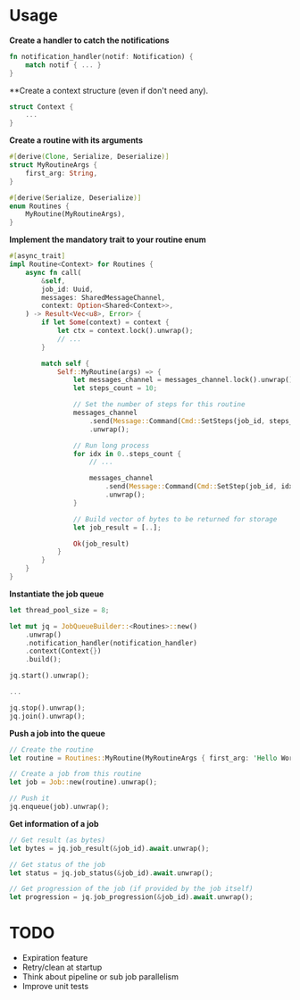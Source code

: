 # Usage

**Create a handler to catch the notifications**

```rust
fn notification_handler(notif: Notification) {
    match notif { ... }
}
```

**Create a context structure (even if don't need any).

```rust
struct Context {
    ...
}
```

**Create a routine with its arguments**

```rust
#[derive(Clone, Serialize, Deserialize)]
struct MyRoutineArgs {
    first_arg: String,
}

#[derive(Serialize, Deserialize)]
enum Routines {
    MyRoutine(MyRoutineArgs),
}
```

**Implement the mandatory trait to your routine enum**

```rust
#[async_trait]
impl Routine<Context> for Routines {
    async fn call(
        &self,
        job_id: Uuid,
        messages: SharedMessageChannel,
        context: Option<Shared<Context>>,
    ) -> Result<Vec<u8>, Error> {
        if let Some(context) = context {
            let ctx = context.lock().unwrap();
            // ...
        }

        match self {
            Self::MyRoutine(args) => {
                let messages_channel = messages_channel.lock().unwrap();
                let steps_count = 10;

                // Set the number of steps for this routine
                messages_channel
                    .send(Message::Command(Cmd::SetSteps(job_id, steps_count)))
                    .unwrap();

                // Run long process
                for idx in 0..steps_count {
                    // ...

                    messages_channel
                        .send(Message::Command(Cmd::SetStep(job_id, idx)))
                        .unwrap();
                }

                // Build vector of bytes to be returned for storage
                let job_result = [..];

                Ok(job_result)
            }
        }
    }
}
```

**Instantiate the job queue**

```rust
let thread_pool_size = 8;

let mut jq = JobQueueBuilder::<Routines>::new()
    .unwrap()
    .notification_handler(notification_handler)
    .context(Context{})
    .build();

jq.start().unwrap();

...

jq.stop().unwrap();
jq.join().unwrap();
```

**Push a job into the queue**

```rust
// Create the routine
let routine = Routines::MyRoutine(MyRoutineArgs { first_arg: 'Hello World'.to_string() });

// Create a job from this routine
let job = Job::new(routine).unwrap();

// Push it
jq.enqueue(job).unwrap();
```

**Get information of a job**

```rust
// Get result (as bytes)
let bytes = jq.job_result(&job_id).await.unwrap();

// Get status of the job
let status = jq.job_status(&job_id).await.unwrap();

// Get progression of the job (if provided by the job itself)
let progression = jq.job_progression(&job_id).await.unwrap();
```

# TODO

- Expiration feature
- Retry/clean at startup
- Think about pipeline or sub job parallelism
- Improve unit tests
